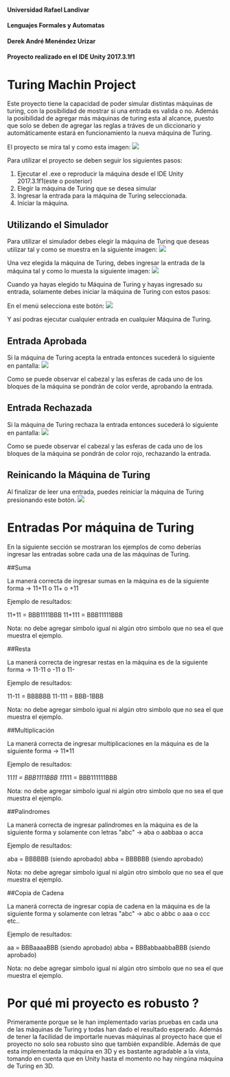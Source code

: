 #### Universidad Rafael Landivar
#### Lenguajes Formales y Automatas
#### Derek André Menéndez Urizar
#### Proyecto realizado en el IDE Unity 2017.3.1f1

# Turing Machin Project
Este proyecto tiene la capacidad de poder simular distintas máquinas de turing, con la posibilidad de mostrar si una entrada es valida o no. Además la posibilidad
de agregar más máquinas de turing esta al alcance, puesto que solo se deben de agregar las reglas a tráves de un diccionario y automáticamente estará en funcionamiento la
nueva máquina de Turing.

El proyecto se mira tal y como esta imagen:
![](https://i.imgur.com/J7nbqCd.png)

Para utilizar el proyecto se deben seguir los siguientes pasos:

 1. Ejecutar el .exe o reproducir la máquina desde el IDE Unity 2017.3.1f1(este o posterior)
 2. Elegir la máquina de Turing que se desea simular
 3. Ingresar la entrada para la máquina de Turing seleccionada.
 4. Iniciar la máquina.

## Utilizando el Simulador

Para utilizar el simulador debes elegir la máquina de Turing que deseas utilizar tal y como se muestra en la siguiente imagen:
![](https://i.imgur.com/If9ghr6.png)

Una vez elegida la máquina de Turing, debes ingresar la entrada de la máquina tal y como lo muesta la siguiente imagen:
![](https://i.imgur.com/MJbkVoP.png)

Cuando ya hayas elegido tu Máquina de Turing y hayas ingresado su entrada, solamente debes iniciar la máquina de Turing con estos
pasos:

En el menú selecciona este botón:
![](https://imgur.com/77TvaMu)

Y así podras ejecutar cualquier entrada en cualquier Máquina de Turing.

## Entrada Aprobada

Si la máquina de Turing acepta la entrada entonces sucederá lo siguiente en pantalla:
![](https://i.imgur.com/iNQn1G4.png)

Como se puede observar el cabezal y las esferas de cada uno de los bloques de la máquina se pondrán de color verde, aprobando la entrada.

## Entrada Rechazada

Si la máquina de Turing rechaza la entrada entonces sucederá lo siguiente en pantalla:
![](https://i.imgur.com/HWhng1B.png)

Como se puede observar el cabezal y las esferas de cada uno de los bloques de la máquina se pondrán de color rojo, rechazando la entrada.

## Reinicando la Máquina de Turing

Al finalizar de leer una entrada, puedes reiniciar la máquina de Turing presionando este botón.
![](https://i.imgur.com/bSM5kV2.png)

# Entradas Por máquina de Turing

En la siguiente sección se mostraran los ejemplos de como deberías ingresar las entradas sobre cada una de las máquinas de Turing.

##Suma

La manerá correcta de ingresar sumas en la máquina es de la siguiente forma -> 11+11 o 11+ o +11

Ejemplo de resultados:

11+11 = BBB1111BBB
11+111 = BBB11111BBB

Nota: no debe agregar simbolo igual ni algún otro simbolo que no sea el que muestra el ejemplo.

##Resta

La manerá correcta de ingresar restas en la máquina es de la siguiente forma -> 11-11 o -11 o 11-

Ejemplo de resultados:

11-11 = BBBBBB
11-111 = BBB-1BBB

Nota: no debe agregar simbolo igual ni algún otro simbolo que no sea el que muestra el ejemplo.

##Multiplicación

La manerá correcta de ingresar multiplicaciones en la máquina es de la siguiente forma -> 11*11

Ejemplo de resultados:

11*11 = BBB1111BBB
11*111 = BBB111111BBB

Nota: no debe agregar simbolo igual ni algún otro simbolo que no sea el que muestra el ejemplo.

##Palindromes

La manerá correcta de ingresar palindromes en la máquina es de la siguiente forma y solamente con letras "abc" -> aba o aabbaa o acca

Ejemplo de resultados:

aba = BBBBBB (siendo aprobado)
abba = BBBBBB (siendo aprobado)

Nota: no debe agregar simbolo igual ni algún otro simbolo que no sea el que muestra el ejemplo.

##Copia de Cadena

La manerá correcta de ingresar copia de cadena en la máquina es de la siguiente forma y solamente con letras "abc" -> abc o abbc o aaa o ccc etc..

Ejemplo de resultados:

aa = BBBaaaaBBB (siendo aprobado)
abba = BBBabbaabbaBBB (siendo aprobado)

Nota: no debe agregar simbolo igual ni algún otro simbolo que no sea el que muestra el ejemplo.

# Por qué mi proyecto es robusto ?

Primeramente porque se le han implementado varias pruebas en cada una de las máquinas de Turing y todas han dado el resultado esperado. Además de tener
la facilidad de importarle nuevas máquinas al proyecto hace que el proyecto no solo sea robusto sino que también expandible. Además de que esta implementada
la máquina en 3D y es bastante agradable a la vista, tomando en cuenta que en Unity hasta el momento no hay ningúna máquina de Turing en 3D.







